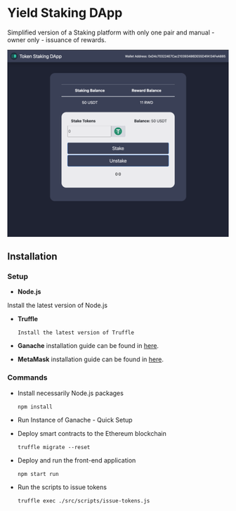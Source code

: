 # Yield Staking DApp

Simplified version of a Staking platform with only one pair and manual - owner only - issuance of rewards.

![Yield_Staking_Dapp_Picture](./public/Yield_Staking_Dapp_Picture.png)

## Installation

### Setup

- **Node.js**

Install the latest version of Node.js

- **Truffle**

      Install the latest version of Truffle
      
- **Ganache** installation guide can be found in [here](https://www.trufflesuite.com/ganache).

- **MetaMask** installation guide can be found in [here](https://metamask.io/).

### Commands

- Install necessarily Node.js packages

      npm install
      
- Run Instance of Ganache - Quick Setup 

- Deploy smart contracts to the Ethereum blockchain

      truffle migrate --reset
      
- Deploy and run the front-end application

      npm start run
      
- Run the scripts to issue tokens

      truffle exec ./src/scripts/issue-tokens.js
